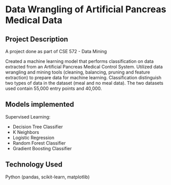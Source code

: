 # Data Wrangling of Artificial Pancreas Medical Data
## Project Description
<!--- 
In the United States, about 1.6 million Americans live with Type 1 Diabetes. Type 1 Diabetes is an autoimmune disease that affects insulin production in the pancreas. 

A healthy pancreas controls insulin production automatically, therfore controlling the blood sugar levels in your body. People living with Type 1 Diabetes have to continuously watch out for every bite of food they eat and every exercise they do to keep blood sugar levels at the proper level.

This means measuring blood-sugar levels through finger pricks, ideally 6 six times a day or more, then carefully balancing insulin intake with eating, exercise and other activities. It requires a very strict regimen. Even so, people with type 1 diabetes still experience dangerously high or low blood-glucose levels that can be life threatening.

most diabetes patients have to regualry take insulin in the form of injection

a medical advanced was found, that relies heavily on data science tools.

this device called an artificial pancreas automate the process.. improving quality of life..

in this project, i attempt to train a machine model that...

the data was provided by asu..

result was..

conclusions...

references

AMA
Barnard C. The artificial pancreas: Potential to transform diabetes care. diabetes.medicinematters.com. https://diabetes.medicinematters.com/artificial-pancreas-systems/the-artificial-pancreas-potential-to-transform-diabetes-care/12111508. Published March 3, 2017. Accessed June 9, 2022. 

Type 1 Diabetes Facts. https://www.jdrf.org/t1d-resources/about/facts/. Accessed June 9, 2022.

--->
A project done as part of CSE 572 - Data Mining 

Created a machine learning model that performs classification on data extracted from an Artificial Pancreas Medical Control System. 
Utilized data wrangling and mining tools (cleaning, balancing, pruning and feature extraction) to prepare data for machine learning. Classification distinguish two types of data in the dataset (meal and no meal data). The two datasets used contain 55,000 entry points and 40,000.

## Models implemented
Supervised Learning: 
- Decision Tree Classifier
- K Neighbors
- Logistic Regression
- Random Forest Classifier
- Gradient Boosting Classifier

## Technology Used
Python (pandas, scikit-learn, matplotlib)

